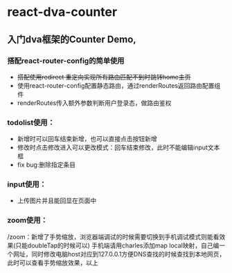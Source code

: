 # react-dva-counter

## 入门dva框架的Counter Demo,
 
### 搭配react-router-config的简单使用
- ~~搭配使用redirect 重定向实现所有路由匹配不到时跳转home主页~~
- 使用react-router-config配置静态路由，通过renderRoutes返回路由配置组件<Switch><Route/></Switch>
- renderRoutes传入额外参数判断用户登录态，做路由鉴权

### todolist使用：
- 新增时可以回车结束新增，也可以直接点击按钮新增
- 修改时点击修改进入可以更改模式：回车结束修改，此时不能编辑input文本框
- fix bug:删除指定条目
### input使用：
- 上传图片并且能回显在页面中
### zoom使用：
/zoom：新增了手势缩放，浏览器端调试的时候需要切换到手机调试模式则能看效果(只能doubleTap的时候可以)
手机端请用charles添加map local映射，自己编一个网址，同时修改电脑host对应到127.0.0.1方便DNS查找的时候查找到本地网页，此时可以查看手势缩放效果，以上
